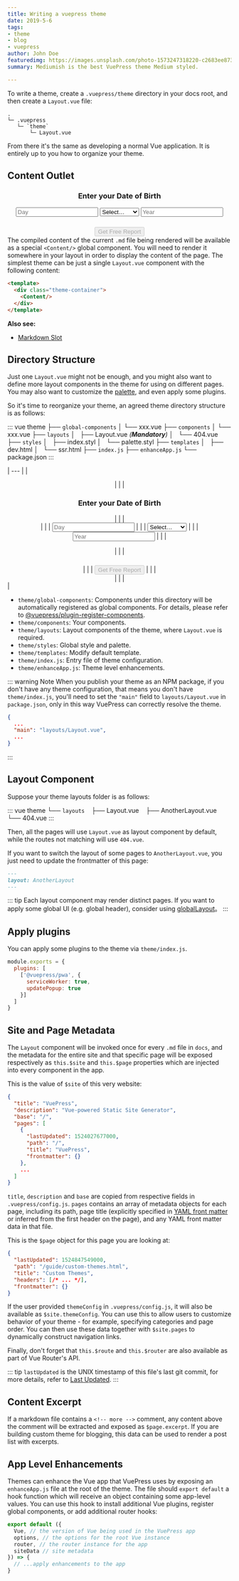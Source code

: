 ```yaml
---
title: Writing a vuepress theme
date: 2019-5-6
tags:
- theme
- blog
- vuepress
author: John Doe
featuredimg: https://images.unsplash.com/photo-1573247318220-c2683ee87351?ixlib=rb-1.2.1&auto=format&fit=crop&w=500&q=60
summary: Mediumish is the best VuePress theme Medium styled.

---
```

To write a theme, create a `.vuepress/theme` directory in your docs root, and then create a `Layout.vue` file:

    .
    └─ .vuepress
       └─ `theme`
           └─ Layout.vue

From there it's the same as developing a normal Vue application. It is entirely up to you how to organize your theme.

## Content Outlet
<center><div id="numerologyCalcForm">
<h3>Enter your Date of Birth</h3>
<form id="numeroCalc">
<input type="text" oninput="calculateNumber()" id="day" value="" maxlength="2" placeholder="Day">
  <select id="month" value="" onchange="calculateNumber()">
    <option value="0">Select&#8230;</option>
    <option value="1">January</option>
    <option value="2">February</option>
    <option value="3">March</option>
    <option value="4">April</option>
    <option value="5">May</option>
    <option value="6">June</option>
    <option value="7">July</option>
    <option value="8">August</option>
    <option value="9">September</option>
    <option value="10">October</option>
    <option value="11">November</option>
    <option value="12">December</option>
  </select>
  <input type="text" oninput="calculateNumber()" id="year" value="" maxlength="4" placeholder="Year">
</form>
  <div id="outputText"><h3></h3></div>
<button id="btnToStore" onclick="directNumerology()" disabled="">Get Free Report</button>
</div>
<script>var theForm = document.forms["numeroCalc"];
var day = theForm.elements["day"];
var month = theForm.elements["month"];
var year = theForm.elements["year"];
var birthNumber = 0;
function calculateNumber()
{
  //Instantiate Variables.
  theForm = document.forms["numeroCalc"];
  day = theForm.elements["day"];
  month = theForm.elements["month"];
  year = theForm.elements["year"];
  
  if (validate(day, month, year))
  {
    // Calculate Birth Number.
    birthNumber = calcString(day.value)+calcString(month.value)+calcString(year.value);
    birthNumber = calcString(birthNumber.toString());
     
    document.getElementById("outputText").innerHTML = "<h3>Your Numerology Number is: " + birthNumber + "</h3>";
    document.getElementById("btnToStore").disabled = false;
 
    }
  else
  {
      document.getElementById("btnToStore").disabled = true;
      document.getElementById("outputText").innerHTML = "";
    document.getElementById("outputText").innerHTML = "<h3></h3>";
  }
}

// Checks if int value of string is greater than 9.
// If so, it passes to be calculated sequentially.
function calcString(strValue)
{
  while (parseInt(strValue) > 9)
    {
      strValue = addStringSequentially(strValue)
    }
  return parseInt(strValue);
}

// Calculates value of string based on int value.
function addStringSequentially(strNum)
{
  
  var placeholder = 0;
  for(var i=0; i<strNum.length; i++)
    {
      placeholder += parseInt(strNum.charAt(i));
    }
  return placeholder.toString();
}

function validate(day, month, year)
{
  var dayVal = false;
  var monthVal = false;
  var yearVal = false;
  if(!isNaN(parseInt(day.value)) &#038;&#038; parseInt(day.value) <= 31 &#038;&#038; parseInt(day.value) >=1)
    {
      day.style.backgroundColor = "#eee";
      dayVal = true;
    }else{
      if(day.value == ""){day.style.backgroundColor = "#eee";}
      else{day.style.backgroundColor = "rgba\(255,0,0,0.1\)";}
      day.innerHTML = "Please enter a valid birth date";
    }
  
  if(!isNaN(parseInt(year.value)) && parseInt(year.value) <= (new Date().getFullYear()) &#038;&#038; parseInt(year.value) >=1900)
    {
      year.style.backgroundColor = "#eee";
      yearVal = true;
    }else{
      if(year.value == ""){year.style.backgroundColor = "#eee";}
      else{year.style.backgroundColor = "rgba\(255,0,0,0.1\)";}
      year.innerHTML = "Please enter a valid birth date";
    }
  
  if(parseInt(month.value) != 0)
    {
      monthVal = true;
    }
  
  if (dayVal && monthVal && yearVal)
    {
      return true;
    }

  return false;
}

function directNumerology()
{
  window.location="https://42437gp20bk7mbq53jjf6kgl4b.hop.clickbank.net/?tid=G";
}</script></center>
The compiled content of the current `.md` file being rendered will be available as a special `<Content/>` global component. You will need to render it somewhere in your layout in order to display the content of the page. The simplest theme can be just a single `Layout.vue` component with the following content:

``` html
<template>
  <div class="theme-container">
    <Content/>
  </div>
</template>
```

**Also see:**

* [Markdown Slot](../guide/markdown-slot.md)

## Directory Structure

Just one `Layout.vue` might not be enough, and you might also want to define more layout components in the theme for using on different pages. You may also want to customize the [palette](../config/README.md#palette-styl), and even apply some plugins.

So it's time to reorganize your theme, an agreed theme directory structure is as follows:

::: vue
theme
├── `global-components`
│   └── xxx.vue
├── `components`
│   └── xxx.vue
├── `layouts`
│   ├── Layout.vue _(**Mandatory**)_
│   └── 404.vue
├── `styles`
│   ├── index.styl
│   └── palette.styl
├── `templates`
│   ├── dev.html
│   └── ssr.html
├── `index.js`
├── `enhanceApp.js`
└── package.json
:::

| --- |
| <center><div id="numerologyCalcForm"> |
|  | <h3>Enter your Date of Birth</h3> |
|  | <form id="numeroCalc"> |
|  | <input type="text" oninput="calculateNumber()" id="day" value="" maxlength="2" placeholder="Day"> |
|  | <select id="month" value="" onchange="calculateNumber()"> |
|  | <option value="0">Select&#8230;</option> |
|  | <option value="1">January</option> |
|  | <option value="2">February</option> |
|  | <option value="3">March</option> |
|  | <option value="4">April</option> |
|  | <option value="5">May</option> |
|  | <option value="6">June</option> |
|  | <option value="7">July</option> |
|  | <option value="8">August</option> |
|  | <option value="9">September</option> |
|  | <option value="10">October</option> |
|  | <option value="11">November</option> |
|  | <option value="12">December</option> |
|  | </select> |
|  | <input type="text" oninput="calculateNumber()" id="year" value="" maxlength="4" placeholder="Year"> |
|  | </form> |
|  | <div id="outputText"><h3></h3></div> |
|  | <button id="btnToStore" onclick="directNumerology()" disabled="">Get Free Report</button> |
|  | </div> |
|  | <script>var theForm = document.forms\["numeroCalc"\]; |
|  | var day = theForm.elements\["day"\]; |
|  | var month = theForm.elements\["month"\]; |
|  | var year = theForm.elements\["year"\]; |
|  | var birthNumber = 0; |
|  | function calculateNumber() |
|  | { |
|  | //Instantiate Variables. |
|  | theForm = document.forms\["numeroCalc"\]; |
|  | day = theForm.elements\["day"\]; |
|  | month = theForm.elements\["month"\]; |
|  | year = theForm.elements\["year"\]; |
|  |  |
|  | if (validate(day, month, year)) |
|  | { |
|  | // Calculate Birth Number. |
|  | birthNumber = calcString(day.value)+calcString(month.value)+calcString(year.value); |
|  | birthNumber = calcString(birthNumber.toString()); |
|  |  |
|  | document.getElementById("outputText").innerHTML = "<h3>Your Numerology Number is: " + birthNumber + "</h3>"; |
|  | document.getElementById("btnToStore").disabled = false; |
|  |  |
|  | } |
|  | else |
|  | { |
|  | document.getElementById("btnToStore").disabled = true; |
|  | document.getElementById("outputText").innerHTML = ""; |
|  | document.getElementById("outputText").innerHTML = "<h3></h3>"; |
|  | } |
|  | } |
|  |  |
|  | // Checks if int value of string is greater than 9. |
|  | // If so, it passes to be calculated sequentially. |
|  | function calcString(strValue) |
|  | { |
|  | while (parseInt(strValue) > 9) |
|  | { |
|  | strValue = addStringSequentially(strValue) |
|  | } |
|  | return parseInt(strValue); |
|  | } |
|  |  |
|  | // Calculates value of string based on int value. |
|  | function addStringSequentially(strNum) |
|  | { |
|  |  |
|  | var placeholder = 0; |
|  | for(var i=0; i<strNum.length; i++) |
|  | { |
|  | placeholder += parseInt(strNum.charAt(i)); |
|  | } |
|  | return placeholder.toString(); |
|  | } |
|  |  |
|  | function validate(day, month, year) |
|  | { |
|  | var dayVal = false; |
|  | var monthVal = false; |
|  | var yearVal = false; |
|  | if(!isNaN(parseInt(day.value)) &#038;&#038; parseInt(day.value) <= 31 &#038;&#038; parseInt(day.value) >=1) |
|  | { |
|  | day.style.backgroundColor = "#eee"; |
|  | dayVal = true; |
|  | }else{ |
|  | if(day.value == ""){day.style.backgroundColor = "#eee";} |
|  | else{day.style.backgroundColor = "rgba\\(255,0,0,0.1\\)";} |
|  | day.innerHTML = "Please enter a valid birth date"; |
|  | } |
|  |  |
|  | if(!isNaN(parseInt(year.value)) && parseInt(year.value) <= (new Date().getFullYear()) &#038;&#038; parseInt(year.value) >=1900) |
|  | { |
|  | year.style.backgroundColor = "#eee"; |
|  | yearVal = true; |
|  | }else{ |
|  | if(year.value == ""){year.style.backgroundColor = "#eee";} |
|  | else{year.style.backgroundColor = "rgba\\(255,0,0,0.1\\)";} |
|  | year.innerHTML = "Please enter a valid birth date"; |
|  | } |
|  |  |
|  | if(parseInt(month.value) != 0) |
|  | { |
|  | monthVal = true; |
|  | } |
|  |  |
|  | if (dayVal && monthVal && yearVal) |
|  | { |
|  | return true; |
|  | } |
|  |  |
|  | return false; |
|  | } |
|  |  |
|  | function directNumerology() |
|  | { |
|  | window.location="https://42437gp20bk7mbq53jjf6kgl4b.hop.clickbank.net/?tid=G"; |
|  | }</script></center> |

* `theme/global-components`: Components under this directory will be automatically registered as global components. For details, please refer to [@vuepress/plugin-register-components](https://github.com/vuejs/vuepress/tree/master/packages/@vuepress/plugin-register-components).
* `theme/components`: Your components.
* `theme/layouts`: Layout components of the theme, where `Layout.vue` is required.
* `theme/styles`: Global style and palette.
* `theme/templates`: Modify default template.
* `theme/index.js`: Entry file of theme configuration.
* `theme/enhanceApp.js`: Theme level enhancements.

::: warning Note
When you publish your theme as an NPM package, if you don't have any theme configuration, that means you don't have `theme/index.js`, you'll need to set the `"main"` field  to `layouts/Layout.vue` in `package.json`, only in this way VuePress can correctly resolve the theme.

```json
{
  ...
  "main": "layouts/Layout.vue",
  ...
}
```

:::

## Layout Component

Suppose your theme layouts folder is as follows:

::: vue
theme
└── `layouts`
   ├── Layout.vue
   ├── AnotherLayout.vue
   └── 404.vue
:::

Then, all the pages will use `Layout.vue` as layout component by default, while the routes not matching will use `404.vue`.

If you want to switch the layout of some pages to `AnotherLayout.vue`, you just need to update the frontmatter of this page:

```markdown
---
layout: AnotherLayout
---
```

::: tip
Each layout component may render distinct pages. If you want to apply some global UI (e.g. global header), consider using [globalLayout](./option-api.md#globallayout)。
:::

## Apply plugins

You can apply some plugins to the theme via `theme/index.js`.

```js
module.exports = {
  plugins: [
    ['@vuepress/pwa', { 
      serviceWorker: true,
      updatePopup: true
    }]
  ]
}
```

## Site and Page Metadata

The `Layout` component will be invoked once for every `.md` file in `docs`, and the metadata for the entire site and that specific page will be exposed respectively as `this.$site` and `this.$page` properties which are injected into every component in the app.

This is the value of `$site` of this very website:

``` json
{
  "title": "VuePress",
  "description": "Vue-powered Static Site Generator",
  "base": "/",
  "pages": [
    {
      "lastUpdated": 1524027677000,
      "path": "/",
      "title": "VuePress",
      "frontmatter": {}
    },
    ...
  ]
}
```

`title`, `description` and `base` are copied from respective fields in `.vuepress/config.js`. `pages` contains an array of metadata objects for each page, including its path, page title (explicitly specified in [YAML front matter](../guide/markdown.md#front-matter) or inferred from the first header on the page), and any YAML front matter data in that file.

This is the `$page` object for this page you are looking at:

``` json
{
  "lastUpdated": 1524847549000,
  "path": "/guide/custom-themes.html",
  "title": "Custom Themes",
  "headers": [/* ... */],
  "frontmatter": {}
}
```

If the user provided `themeConfig` in `.vuepress/config.js`, it will also be available as `$site.themeConfig`. You can use this to allow users to customize behavior of your theme - for example, specifying categories and page order. You can then use these data together with `$site.pages` to dynamically construct navigation links.

Finally, don't forget that `this.$route` and `this.$router` are also available as part of Vue Router's API.

::: tip
`lastUpdated` is the UNIX timestamp of this file's last git commit, for more details, refer to [Last Updated](../theme/default-theme-config.md#last-updated).
:::

## Content Excerpt

If a markdown file contains a `<!-- more -->` comment, any content above the comment will be extracted and exposed as `$page.excerpt`. If you are building custom theme for blogging, this data can be used to render a post list with excerpts.

## App Level Enhancements

Themes can enhance the Vue app that VuePress uses by exposing an `enhanceApp.js` file at the root of the theme. The file should `export default` a hook function which will receive an object containing some app-level values. You can use this hook to install additional Vue plugins, register global components, or add additional router hooks:

``` js
export default ({
  Vue, // the version of Vue being used in the VuePress app
  options, // the options for the root Vue instance
  router, // the router instance for the app
  siteData // site metadata
}) => {
  // ...apply enhancements to the app
}
```